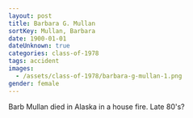 ```yaml
---
layout: post
title: Barbara G. Mullan
sortKey: Mullan, Barbara
date: 1900-01-01
dateUnknown: true
categories: class-of-1978
tags: accident
images:
  - /assets/class-of-1978/barbara-g-mullan-1.png
gender: female
---
```

Barb Mullan died in Alaska in a house fire. Late 80's?
